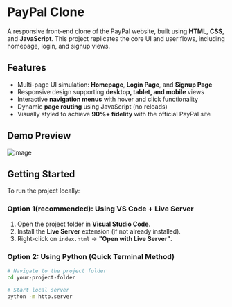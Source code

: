 # PayPal Clone

A responsive front-end clone of the PayPal website, built using **HTML**, **CSS**, and **JavaScript**. This project replicates the core UI and user flows, including homepage, login, and signup views.

## Features

- Multi-page UI simulation: **Homepage**, **Login Page**, and **Signup Page**
- Responsive design supporting **desktop, tablet, and mobile** views
- Interactive **navigation menus** with hover and click functionality
- Dynamic **page routing** using JavaScript (no reloads)
- Visually styled to achieve **90%+ fidelity** with the official PayPal site

## Demo Preview

![image](https://github.com/user-attachments/assets/2bffe43f-4cf2-4917-9896-905597a0321e)

## Getting Started

To run the project locally:

### Option 1(recommended): Using VS Code + Live Server
1. Open the project folder in **Visual Studio Code**.
2. Install the **Live Server** extension (if not already installed).
3. Right-click on `index.html` → **"Open with Live Server"**.

### Option 2: Using Python (Quick Terminal Method)
```bash
# Navigate to the project folder
cd your-project-folder

# Start local server
python -m http.server
